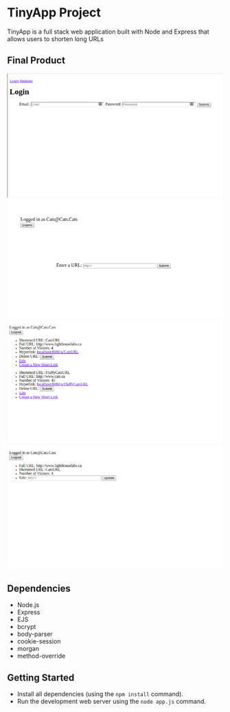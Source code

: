 # TinyApp Project

TinyApp is a full stack web application built with Node and Express that allows users to shorten long URLs

## Final Product

!["Screenshot of Login page"](https://github.com/RexChiu/LHL-TinyApp/blob/master/docs/login-page.png)
!["Screenshot of New URL page"](https://github.com/RexChiu/LHL-TinyApp/blob/master/docs/new-urls-page.png)
!["Screenshot of URLs page"](https://github.com/RexChiu/LHL-TinyApp/blob/master/docs/urls-page.png)
!["Screenshot of Shortened URL info/edit page"](https://github.com/RexChiu/LHL-TinyApp/blob/master/docs/url-info-edit-page.png)

## Dependencies
- Node.js
- Express
- EJS
- bcrypt
- body-parser
- cookie-session
- morgan
- method-override

## Getting Started
- Install all dependencies (using the `npm install` command).
- Run the development web server using the `node app.js` command.